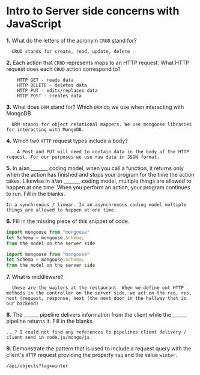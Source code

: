 # Intro to Server side concerns with JavaScript

**1.** What do the letters of the acronym `CRUD` stand for?
<!-- enter you answer in the space below -->
```
  CRUD stands for create, read, update, delete
```
**2.** Each action that `CRUD` represents maps to an HTTP request. What HTTP request does each `CRUD` action correspond to?
<!-- enter you answer in the space below -->
```
    HTTP GET - reads data
    HTTP DELETE - deletes data
    HTTP PUT - edits/replaces data
    HTTP POST - creates data
```
**3.** What does `ORM` stand for? Which `ORM` do we use when interacting with MongoDB
<!-- enter you answer in the space below -->
```
  ORM stands for object relational mappers. We use mongoose libraries for interacting with MongoDB.
```
**4.** Which two `HTTP` request types include a body?
<!-- enter you answer in the space below -->
```
    A Post and PUT will need to contain data in the body of the HTTP request. For our purposes we use raw data in JSON format.
```
**5.** In a/an _______ coding model, when you call a function, it returns only when the action has finished and stops your program for the time the action takes. Likewise in a/an _______ coding model, multiple things are allowed to happen at one time. When you perform an action, your program continues to run.  Fill in the blanks.
<!-- enter you answer in the space below -->
```
In a synchronous / linear. In an asynchronous coding model multiple things are allowed to happen at one time.
```

**6.** Fill in the missing piece of this snippet of code.
```js
import mongoose from "mongoose"
let Schema = mongoose.Schema;
from the model on the server side
```
<!-- enter you answer in the space below -->
```js
import mongoose from "mongoose"
let Schema = mongoose.Schema;
from the model on the server side

```
**7.** What is middleware?
<!-- enter you answer in the space below -->
```
  these are the waiters at the restaurant. When we define out HTTP methods in the controller on the server side, we act on the req, res, next (request, response, next (the next door in the hallway that is our backend)
```
**8.** The ______ pipeline delivers information from the client while the ______ pipeline returns it. Fill in the blanks. 
<!-- enter you answer in the space below -->
```
...? I could not find any references to pipelines client delivery / client send in node.js/mongo/js.
```
**9.** 
Demonstrate the pattern that is used to include a request query with the client's `HTTP` request providing the property `tag` and the value `winter`.
<!-- enter you answer in the space below -->
```
/api/objects?tag=winter
```